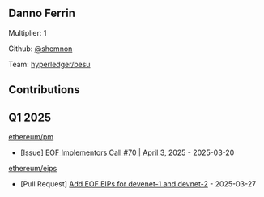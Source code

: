 
## Danno Ferrin
Multiplier: 1

Github: [@shemnon](https://github.com/shemnon)

Team: [hyperledger/besu](https://github.com/hyperledger/besu/pulls?q=author%3Ashemnon)

## Contributions

## Q1 2025

[ethereum/pm](https://github.com/ethereum/pm)
* [Issue] [EOF Implementors Call #70 | April 3, 2025](https://github.com/ethereum/pm/issues/1397) - 2025-03-20

[ethereum/eips](https://github.com/ethereum/eips)
* [Pull Request] [Add EOF EIPs for devenet-1 and devnet-2](https://github.com/ethereum/EIPs/pull/9557) - 2025-03-27
